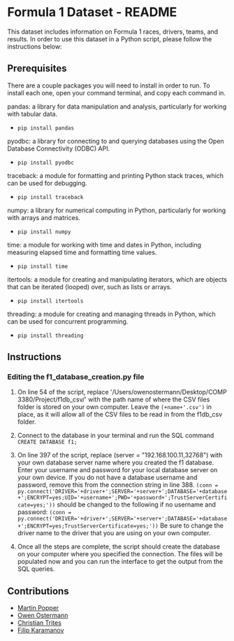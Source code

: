 # Formula 1 Dataset - README

This dataset includes information on Formula 1 races, drivers, teams, and results. In order to use this dataset in a Python script, please follow the instructions below:
## Prerequisites
There are a couple packages you will need to install in order to run. To install each one, open your command terminal, and copy each command in.

pandas: a library for data manipulation and analysis, particularly for working with tabular data.
- `pip install pandas`
  
pyodbc: a library for connecting to and querying databases using the Open Database Connectivity (ODBC) API.
- `pip install pyodbc`
  
traceback: a module for formatting and printing Python stack traces, which can be used for debugging.
- `pip install traceback`

numpy: a library for numerical computing in Python, particularly for working with arrays and matrices.
- `pip install numpy`

time: a module for working with time and dates in Python, including measuring elapsed time and formatting time values.
- `pip install time`

itertools: a module for creating and manipulating iterators, which are objects that can be iterated (looped) over, such as lists or arrays.
- `pip install itertools`

threading: a module for creating and managing threads in Python, which can be used for concurrent programming. 
- `pip install threading`


## Instructions
### Editing the f1_database_creation.py file

1. On line 54 of the script, replace '/Users/owenostermann/Desktop/COMP 3380/Project/f1db_csv/' with the path name of where the CSV files folder is stored on your own computer. Leave the `(+name+'.csv')` in place, as it will allow all of the CSV files to be read in from the f1db_csv folder.


2. Connect to the database in your terminal and run the SQL command `CREATE DATABASE f1;`
   
3. On line 397 of the script, replace (server = "192.168.100.11,32768") with your own database server name where you created the f1 database. Enter your username and password for your local database server on your own device. If you do not have a database username and password, remove this from the connection string in line 388.
   `(conn = py.connect('DRIVER='+driver+';SERVER='+server+';DATABASE='+database+';ENCRYPT=yes;UID='+username+';PWD='+password+';TrustServerCertificate=yes;'))`
   should be changed to the following if no username and password:
   `(conn = py.connect('DRIVER='+driver+';SERVER='+server+';DATABASE='+database+';ENCRYPT=yes;TrustServerCertificate=yes;'))`
Be sure to change the driver name to the driver that you are using on your own computer.

4. Once all the steps are complete, the script should create the database on your computer where you specified the connection. The files will be populated now and you can run the interface to get the output from the SQL queries.

## Contributions
- [Martin Popper](https://github.com/martinpopper)
- [Owen Ostermann](https://github.com/oostermann10)
- [Christian Trites](https://github.com/ChristianTrites)
- [Filip Karamanov](https://github.com/FilipKaramanov)
